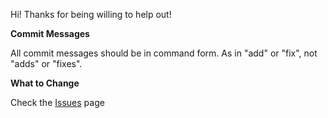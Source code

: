 Hi! Thanks for being willing to help out!

**Commit Messages**

All commit messages should be in command form. As in "add" or "fix", not "adds" or "fixes".

**What to Change**

Check the [Issues](https://github.com/Samasaur1/CityManagement/issues) page
